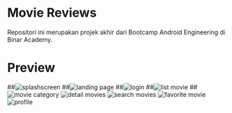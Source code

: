 # Movie Reviews
Repositori ini merupakan projek akhir dari Bootcamp Android Engineering di Binar Academy.
# Preview
##![splashscreen](https://user-images.githubusercontent.com/45459922/143533360-22e08854-201f-4d34-94a3-3723e1dac459.png)
##![landing page](https://user-images.githubusercontent.com/45459922/143531898-149669a9-932e-4060-bba1-b8463a0db008.png)
##![login](https://user-images.githubusercontent.com/45459922/143531933-e65fffdd-120d-4003-8de3-15e3ca513ae6.png)
##![list movie](https://user-images.githubusercontent.com/45459922/143531913-5c279913-0d6a-4ebc-abe0-41f2e67487b5.png)
##![movie category](https://user-images.githubusercontent.com/45459922/143531952-889d370a-e9ad-4e8c-a5fd-522a51b6e293.png)
![detail movies](https://user-images.githubusercontent.com/45459922/143531876-03b0d84f-d431-47f3-9e68-da6c366a2c68.png)
![search movies](https://user-images.githubusercontent.com/45459922/143531870-3f44890e-1367-4052-ba81-6e4832a3d2c1.png)
![favorite movie](https://user-images.githubusercontent.com/45459922/143532231-eaa469c8-bdc1-4d05-a64a-7625b3e3360b.png)
![profile](https://user-images.githubusercontent.com/45459922/143531865-4fc6efdb-c655-4bd7-9dc4-e953f2da7bfe.jpg)
